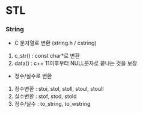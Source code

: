 # STL

### String

- C 문자열로 변환 (string.h / cstring)
1. c_str() : const char*로 변환
2. data() : c++ 11이후부터 NULL문자로 끝나는 것을 보장



- 정수/실수로 변환
1. 정수변환 : stoi, stol, stoll, stoul, stoull
2. 실수변환 : stof, stod, stold
3. 정수/실수 : to_string, to_wstring
